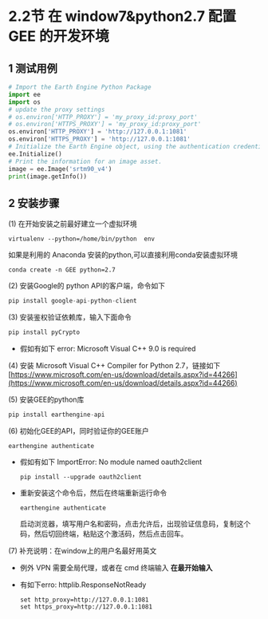 # 2.2节 在 window7&python2.7 配置 GEE 的开发环境

## 1 测试用例

```python
# Import the Earth Engine Python Package
import ee
import os
# update the proxy settings
# os.environ['HTTP_PROXY'] = 'my_proxy_id:proxy_port'
# os.environ['HTTPS_PROXY'] = 'my_proxy_id:proxy_port'
os.environ['HTTP_PROXY'] = 'http://127.0.0.1:1081'
os.environ['HTTPS_PROXY'] = 'http://127.0.0.1:1081'
# Initialize the Earth Engine object, using the authentication credentials.
ee.Initialize()
# Print the information for an image asset.
image = ee.Image('srtm90_v4')
print(image.getInfo())
```

## 2 安装步骤

\(1\) 在开始安装之前最好建立一个虚拟环境

```text
virtualenv --python=/home/bin/python  env
```

如果是利用的 Anaconda 安装的python,可以直接利用conda安装虚拟环境

```text
conda create -n GEE python=2.7
```

\(2\) 安装Google的 python API的客户端，命令如下

```python
pip install google-api-python-client
```

\(3\) 安装鉴权验证依赖库，输入下面命令

```python
pip install pyCrypto
```

* 假如有如下 error: Microsoft Visual C++ 9.0 is required

\(4\) 安装 Microsoft Visual C++ Compiler for Python 2.7，链接如下 [https://www.microsoft.com/en-us/download/details.aspx?id=44266](https://www.microsoft.com/en-us/download/details.aspx?id=44266)

\(5\) 安装GEE的python库

```python
pip install earthengine-api
```

\(6\) 初始化GEE的API，同时验证你的GEE账户

```text
earthengine authenticate
```

* 假如有如下  ImportError: No module named oauth2client

  ```text
  pip install --upgrade oauth2client
  ```

* 重新安装这个命令后，然后在终端重新运行命令

  ```text
  earthengine authenticate
  ```

  启动浏览器，填写用户名和密码，点击允许后，出现验证信息码，复制这个码，然后切回终端，粘贴这个激活码，然后点击回车。

\(7\) 补充说明：在window上的用户名最好用英文

* 例外 VPN 需要全局代理，或者在 cmd 终端输入 **在最开始输入**
* 有如下erro: httplib.ResponseNotReady

  ```text
  set http_proxy=http://127.0.0.1:1081
  set https_proxy=http://127.0.0.1:1081
  ```


